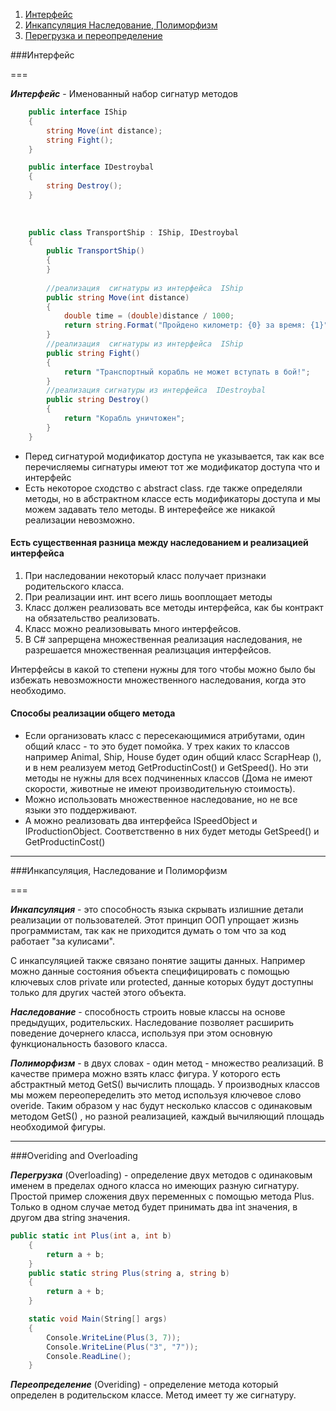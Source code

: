 1. [Интерфейс](#Interface)
2. [Инкапсуляция Наследование, Полиморфизм](#IncInhPol)
3. [Перегрузка и переопределение](#OveridingOverloading)

###<a name='Interface'>Интерфейс</a>

===

***Интерфейс*** - Именованный набор сигнатур методов

``` C#
	public interface IShip
	{
		string Move(int distance);
		string Fight();
	}

	public interface IDestroybal
	{
		string Destroy();
	}
	
	
	
	public class TransportShip : IShip, IDestroybal
	{
		public TransportShip()
		{
		}
	
		//реализация  сигнатуры из интерфейса  IShip
		public string Move(int distance)
		{
			double time = (double)distance / 1000;
			return string.Format("Пройдено километр: {0} за время: {1}", distance, time);
		}
		//реализация  сигнатуры из интерфейса  IShip
		public string Fight()
		{
			return "Транспортный корабль не может вступать в бой!";
		}
		//реализация сигнатуры из интерфейса  IDestroybal
		public string Destroy()
		{
			return "Корабль уничтожен";
		}
	}

```

- Перед сигнатурой модификатор доступа не указывается, так как все перечисляемы сигнатуры имеют тот же модификатор доступа что и интерфейс
- Есть некоторое сходство с abstract class. где также определяли методы, но в абстрактном классе есть модификаторы доступа и мы можем задавать тело методы. В интерефейсе же никакой реализации невозможно.


#### Есть существенная разница между наследованием и реализацией интерфейса

1. При наследовании некоторый класс получает признаки родительского класса.
2. При реализации инт.  инт всего лишь вооплощает методы
3. Класс должен реализовать все методы интерфейса, как бы контракт на обязательство реализовать.
4. Класс можно реализовывать много интерфейсов.
5. В С# запрерщена множественная реализация наследования, не разрешается множественная реализцация интерфейсов.

Интерфейсы в какой то степени нужны для того чтобы можно было бы избежать невозможности множественного наследования, когда это необходимо. 

#### Способы реализации общего метода


- Если организовать класс с пересекающимися атрибутами, один общий класс - то это будет помойка. У трех каких то классов например Animal, Ship, House будет один общий класс ScrapHeap (), и в нем реализуем метод  GetProductinCost()  и  GetSpeed().  Но эти методы не нужны для всех подчиненных классов (Дома не имеют скорости, животные не имеют производительную стоимость).
- Можно использовать множественное наследование, но не все языки это поддерживают.
- А можно реализовать два интерфейса  ISpeedObject и IProductionObject. Соответственно в них будет методы   GetSpeed() и GetProductinCost()

---

###<a name='IncInhPol'>Инкапсуляция, Наследование и Полиморфизм</a>

===

***Инкапсуляция*** - это способность языка скрывать излишние детали реализации от пользователей. 
Этот принцип ООП упрощает жизнь программистам, так как не приходится думать о том что за код работает "за кулисами". 

С инкапсуляцией также связано понятие защиты данных. Например можно данные состояния объекта специфицировать с помощью ключевых слов private или protected, данные которых будут доступны только для других частей этого объекта.  

***Наследование*** - способность строить новые классы на основе предыдущих, родительских. Наследование позволяет расширить поведение дочернего класса, используя при этом основную функциональность базового класса.

***Полиморфизм*** - в двух словах - один метод - множество реализаций. В качестве примера можно взять класс фигура. У которого есть абстрактный метод GetS() вычислить площадь. У производных классов мы можем переопеределить это метод используя ключевое слово overide. Таким образом у нас будут несколько классов с одинаковым методом GetS() , но разной реализацией, каждый вычиляющий площадь необходимой фигуры.

---
 
 ###<a name='OveridingOverloading'>Overiding and Overloading</a>

***Перегрузка*** (Overloading) - определение двух методов с одинаковым именем в пределах одного класса но имеющих разную сигнатуру. Простой пример сложения двух переменных с помощью метода Plus. Только в одном случае метод будет принимать два int значения, в другом два string значения. 

```C#
public static int Plus(int a, int b)
    {
        return a + b;
    }
    public static string Plus(string a, string b)
    {
        return a + b;
    }

    static void Main(String[] args)
    {
        Console.WriteLine(Plus(3, 7));
        Console.WriteLine(Plus("3", "7"));
        Console.ReadLine();
    }
```

***Переопределение*** (Overiding) - определение метода который определен в родительском классе. Метод имеет ту же  сигнатуру.

